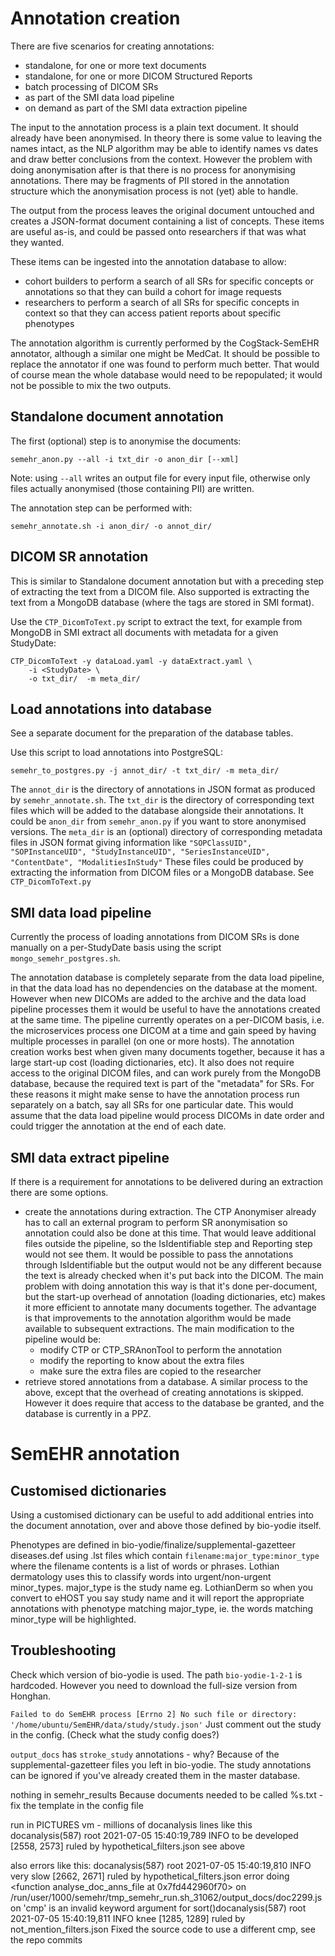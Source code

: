 # Annotation creation

There are five scenarios for creating annotations:
* standalone, for one or more text documents
* standalone, for one or more DICOM Structured Reports
* batch processing of DICOM SRs
* as part of the SMI data load pipeline
* on demand as part of the SMI data extraction pipeline

The input to the annotation process is a plain text document.
It should already have been anonymised. In theory there is some
value to leaving the names intact, as the NLP algorithm may be
able to identify names vs dates and draw better conclusions from
the context. However the problem with doing anonymisation after
is that there is no process for anonymising annotations. There
may be fragments of PII stored in the annotation structure which
the anonymisation process is not (yet) able to handle.

The output from the process leaves the original document untouched
and creates a JSON-format document containing a list of concepts.
These items are useful as-is, and could be passed onto researchers
if that was what they wanted.

These items can be ingested into the annotation database to allow:
* cohort builders to perform a search of all SRs for specific concepts or annotations so that they can build a cohort for image requests
* researchers to perform a search of all SRs for specific concepts in context so that they can access patient reports about specific phenotypes

The annotation algorithm is currently performed by the CogStack-SemEHR
annotator, although a similar one might be MedCat. It should be possible
to replace the annotator if one was found to perform much better.
That would of course mean the whole database would need to be
repopulated; it would not be possible to mix the two outputs.

## Standalone document annotation

The first (optional) step is to anonymise the documents:
```
semehr_anon.py --all -i txt_dir -o anon_dir [--xml]
```
Note: using `--all` writes an output file for every input file, otherwise
only files actually anonymised (those containing PII) are written.

The annotation step can be performed with:
```
semehr_annotate.sh -i anon_dir/ -o annot_dir/
```

## DICOM SR annotation

This is similar to Standalone document annotation but with a preceding
step of extracting the text from a DICOM file. Also supported is
extracting the text from a MongoDB database (where the tags are stored
in SMI format).

Use the `CTP_DicomToText.py` script to extract the text, for example from MongoDB in SMI extract all documents with metadata for a given StudyDate:
```
CTP_DicomToText -y dataLoad.yaml -y dataExtract.yaml \
    -i <StudyDate> \
    -o txt_dir/  -m meta_dir/
```

## Load annotations into database

See a separate document for the preparation of the database tables.

Use this script to load annotations into PostgreSQL:
```
semehr_to_postgres.py -j annot_dir/ -t txt_dir/ -m meta_dir/
```

The `annot_dir` is the directory of annotations in JSON format
as produced by `semehr_annotate.sh`.
The `txt_dir` is the directory of corresponding text files
which will be added to the database alongside their annotations.
It could be `anon_dir` from `semehr_anon.py` if you want to
store anonymised versions.
The `meta_dir` is an (optional) directory of corresponding metadata
files in JSON format giving information like
  `"SOPClassUID",
  "SOPInstanceUID",
  "StudyInstanceUID",
  "SeriesInstanceUID",
  "ContentDate",
  "ModalitiesInStudy"`
These files could be produced by extracting the information from
DICOM files or a MongoDB database. See `CTP_DicomToText.py`

## SMI data load pipeline

Currently the process of loading annotations from DICOM SRs
is done manually on a per-StudyDate basis using the script
`mongo_semehr_postgres.sh`.

The annotation database is completely separate from the data load
pipeline, in that the data load has no dependencies on the database
at the moment. However when new DICOMs are added to the archive
and the data load pipeline processes them it would be useful to have
the annotations created at the same time. The pipeline currently
operates on a per-DICOM basis, i.e. the microservices process one
DICOM at a time and gain speed by having multiple processes in
parallel (on one or more hosts). The annotation creation works best
when given many documents together, because it has a large start-up
cost (loading dictionaries, etc). It also does not require access to
the original DICOM files, and can work purely from the MongoDB database,
because the required text is part of the "metadata" for SRs. For these
reasons it might make sense to have the annotation process run
separately on a batch, say all SRs for one particular date. This would
assume that the data load pipeline would process DICOMs in date order
and could trigger the annotation at the end of each date.

## SMI data extract pipeline

If there is a requirement for annotations to be delivered during an
extraction there are some options.
* create the annotations during extraction. The CTP Anonymiser already has
to call an external program to perform SR anonymisation so annotation could
also be done at this time. That would leave additional files outside the
pipeline, so the IsIdentifiable step and Reporting step would not see them.
It would be possible to pass the annotations through IsIdentifiable but the
output would not be any different because the text is already checked when
it's put back into the DICOM. The main problem with doing annotation this way
is that it's done per-document, but the start-up overhead of annotation
(loading dictionaries, etc) makes it more efficient to annotate many documents
together. The advantage is that improvements to the annotation algorithm would
be made available to subsequent extractions.
The main modification to the pipeline would be:
  - modify CTP or CTP_SRAnonTool to perform the annotation
  - modify the reporting to know about the extra files
  - make sure the extra files are copied to the researcher
* retrieve stored annotations from a database. A similar process to the above,
except that the overhead of creating annotations is skipped. However it does
require that access to the database be granted, and the database is currently
in a PPZ.


# SemEHR annotation

## Customised dictionaries

Using a customised dictionary can be useful to add additional
entries into the document annotation, over and above those
defined by bio-yodie itself.

Phenotypes are defined in bio-yodie/finalize/supplemental-gazetteer
diseases.def
using .lst files which contain
`filename:major_type:minor_type`
where the filename contents is a list of words or phrases.
Lothian dermatology uses this to classify words into urgent/non-urgent minor_types.
major_type is the study name eg. LothianDerm
so when you convert to eHOST you say study name and it will report the appropriate annotations with phenotype matching major_type,
ie. the words matching minor_type will be highlighted.


## Troubleshooting

Check which version of bio-yodie is used. The path `bio-yodie-1-2-1` is hardcoded. However you need to download the full-size version from Honghan.

`Failed to do SemEHR process [Errno 2] No such file or directory: '/home/ubuntu/SemEHR/data/study/study.json'`
Just comment out the study in the config. (Check what the study config does?)

`output_docs` has `stroke_study` annotations - why?
Because of the supplemental-gazetteer files you left in bio-yodie.
The study annotations can be ignored if you've already created them in the master database.

nothing in semehr_results
Because documents needed to be called %s.txt - fix the template in the config file

run in PICTURES vm - millions of docanalysis lines like this
  docanalysis(587) root 2021-07-05 15:40:19,789 INFO to be developed [2558, 2573] ruled by hypothetical_filters.json
see above

also errors like this:
  docanalysis(587) root 2021-07-05 15:40:19,810 INFO very slow [2662, 2671] ruled by hypothetical_filters.json
    error doing <function analyse_doc_anns_file at 0x7fd442960f70> on /run/user/1000/semehr/tmp_semehr_run.sh_31062/output_docs/doc2299.json
    'cmp' is an invalid keyword argument for sort()docanalysis(587) root 2021-07-05 15:40:19,811 INFO knee [1285, 1289] ruled by not_mention_filters.json
Fixed the source code to use a different cmp, see the repo commits
